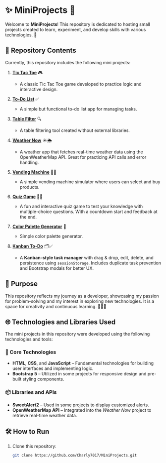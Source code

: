 # ✨ MiniProjects 🚀

Welcome to **MiniProjects**! This repository is dedicated to hosting small projects created to learn, experiment, and develop skills with various technologies. 🌟

## 📂 Repository Contents

Currently, this repository includes the following mini projects:

1. **[Tic Tac Toe](https://github.com/Charly7017/MiniProjects/tree/main/TicTacToe)** 🎮  
   - A classic Tic Tac Toe game developed to practice logic and interactive design.

2. **[To-Do List](https://github.com/Charly7017/MiniProjects/tree/main/TodoList)** ✅  
   - A simple but functional to-do list app for managing tasks.

3. **[Table Filter](https://github.com/Charly7017/MiniProjects/tree/main/Filter%20in%20table)** 🔍  
   - A table filtering tool created without external libraries.

4. **[Weather Now](https://github.com/Charly7017/MiniProjects/tree/main/WeatherNow)** ☀️🌦️  
   - A weather app that fetches real-time weather data using the OpenWeatherMap API. Great for practicing API calls and error handling.

5. **[Vending Machine](https://github.com/Charly7017/MiniProjects/tree/main/Vending%20Machine)** 🥤🍫  
   - A simple vending machine simulator where users can select and buy products.
     
6. **[Quiz Game](https://github.com/Charly7017/MiniProjects/tree/main/QuizGame)** 🧠🎯  
   - A fun and interactive quiz game to test your knowledge with multiple-choice questions. With a countdown start and feedback at the end.

7. **[Color Palette Generator](https://github.com/Charly7017/MiniProjects/tree/main/ColorPaletterGenerator)** 🎨  
   - Simple color palette generator.

8. **[Kanban To-Do](https://github.com/Charly7017/MiniProjects/tree/main/Drag%20and%20Drop)** 🗂️✅  
   - A **Kanban-style task manager** with drag & drop, edit, delete, and persistence using `sessionStorage`. Includes duplicate task prevention and Bootstrap modals for better UX.

## 📜 Purpose

This repository reflects my journey as a developer, showcasing my passion for problem-solving and my interest in exploring new technologies. It is a space for creativity and continuous learning. 🧑‍💻✨

## 🌐 Technologies and Libraries Used

The mini projects in this repository were developed using the following technologies and tools:

### 🧱 Core Technologies
- **HTML**, **CSS**, and **JavaScript** – Fundamental technologies for building user interfaces and implementing logic.
- **Bootstrap 5** – Utilized in some projects for responsive design and pre-built styling components.

### 📦 Libraries and APIs
- **SweetAlert2** – Used in some projects to display customized alerts.
- **OpenWeatherMap API** – Integrated into the *Weather Now* project to retrieve real-time weather data.


## 🛠️ How to Run

1. Clone this repository:
   ```bash
   git clone https://github.com/Charly7017/MiniProjects.git
